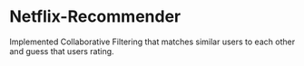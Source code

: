 # Netflix-Recommender
Implemented Collaborative Filtering that matches similar users to each other and guess that users rating.
